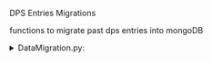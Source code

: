 ﻿DPS Entries Migrations

functions to migrate past dps entries into mongoDB

<details>
<summary>DataMigration.py:</summary>
## getAbyssDataframe
## getPrimoGeoDataframe
## getOverworldDataFrame
  - takes in csv file to dataFrame as parameter
  - returns cleaned dataframe with columns corresponding to the dps Schema in mongoDB
## split_dataframe
  - splits data_frame into chunks of 250 rows, to speedup migration
  - returns list of dataframes of size 250 
## submit_request
  - sends dataframe info to the data base using post request
## migrateAbyssData
## migratePrimoGeovishapData
## migrateOverworldData
  - migrates data of different categories using split_dataframe and submit_request
</details>
